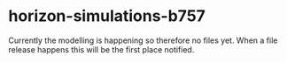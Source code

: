 # horizon-simulations-b757
Currently the modelling is happening so therefore no files yet. When a file release happens this will be the first place notified.

